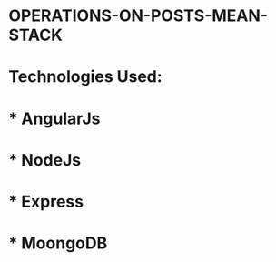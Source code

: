 # OPERATIONS-ON-POSTS-MEAN-STACK
# Technologies Used: 
# * AngularJs
# * NodeJs
# * Express
# * MoongoDB
